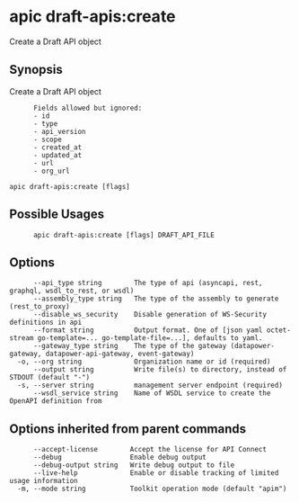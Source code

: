 # apic draft-apis:create

Create a Draft API object

## Synopsis

Create a Draft API object
          
          Fields allowed but ignored:
          - id
          - type
          - api_version
          - scope
          - created_at
          - updated_at
          - url
          - org_url

```
apic draft-apis:create [flags]
```

## Possible Usages

```
      apic draft-apis:create [flags] DRAFT_API_FILE
```

## Options

```
      --api_type string        The type of api (asyncapi, rest, graphql, wsdl_to_rest, or wsdl)
      --assembly_type string   The type of the assembly to generate (rest_to_proxy)
      --disable_ws_security    Disable generation of WS-Security definitions in api
      --format string          Output format. One of [json yaml octet-stream go-template=... go-template-file=...], defaults to yaml.
      --gateway_type string    The type of the gateway (datapower-gateway, datapower-api-gateway, event-gateway)
  -o, --org string             Organization name or id (required)
      --output string          Write file(s) to directory, instead of STDOUT (default "-")
  -s, --server string          management server endpoint (required)
      --wsdl_service string    Name of WSDL service to create the OpenAPI definition from
```

## Options inherited from parent commands

```
      --accept-license        Accept the license for API Connect
      --debug                 Enable debug output
      --debug-output string   Write debug output to file
      --live-help             Enable or disable tracking of limited usage information
  -m, --mode string           Toolkit operation mode (default "apim")
```
